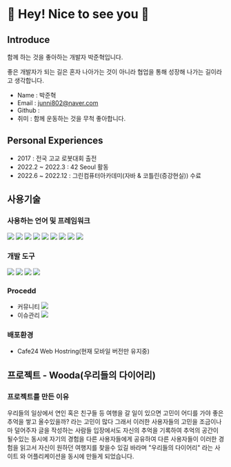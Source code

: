 <h1> 👋 Hey! Nice to see you 🚀  </h1>

<h2> Introduce </h2>

함께 하는 것을 좋아하는 개발자 박준혁입니다.

좋은 개발자가 되는 길은 혼자 나아가는 것이 아니라 협업을 통해 성장해 나가는 길이라고 생각합니다.

 - Name : 박준혁
 - Email : junni802@naver.com
 - Github : 
 - 취미 : 함께 운동하는 것을 무척 좋아합니다.

<h2> Personal Experiences </h2>

- 2017 : 전국 고교 로봇대회 출전
- 2022.2 ~ 2022.3 : 42 Seoul 활동
- 2022.6 ~ 2022.12 : 그린컴퓨터아카데미(자바 & 코틀린(증강현실)) 수료

<h2> 사용기술 </h2>

<h3> 사용하는 언어 및 프레임워크 </h3>

<img src="https://img.shields.io/badge/Spring-6DB33F?style=for-the-badge&logo=Spring&logoColor=white">  <img src="https://img.shields.io/badge/Kotlin-61DAFB?style=for-the-badge&logo=Kotlin&logoColor=black">  <img src="https://img.shields.io/badge/JAVA-007396?style=for-the-badge&logo=Java&logoColor=gray">  <img src="https://img.shields.io/badge/Servlet / JSP-61DAFB?style=for-the-badge&logo=Servlet / JS&logoColor=white">  <img src="https://img.shields.io/badge/html-E34F26?style=for-the-badge&logo=html5&logoColor=white">  <img src="https://img.shields.io/badge/javascript-F7DF1E?style=for-the-badge&logo=javascript&logoColor=black"> 
<img src="https://img.shields.io/badge/css-1572B6?style=for-the-badge&logo=css3&logoColor=white">  <img src="https://img.shields.io/badge/jquery-0769AD?style=for-the-badge&logo=jquery&logoColor=white">  <img src="https://img.shields.io/badge/mysql-4479A1?style=for-the-badge&logo=mysql&logoColor=white">

<h3> 개발 도구 </h3>

<img src="https://img.shields.io/badge/Eclipse IDE-2C2255?style=for-the-badge&logo=Eclipse IDE&logoColor=white">  <img src="https://img.shields.io/badge/MYSQL Worbrench-4479A1?style=for-the-badge&logo=MYSQL Worbrench&logoColor=white">  <img src="https://img.shields.io/badge/ Apache Tomcat-F8DC75?style=for-the-badge&logo=Apache Tomcat&logoColor=white">  <img src="https://img.shields.io/badge/ FileZilla-BF0000?style=for-the-badge&logo=FileZilla&logoColor=white"> 

<h3> Procedd </h3>

- 커뮤니티  <img src="https://img.shields.io/badge/ Slack-4A154B?style=for-the-badge&logo=Slack&logoColor=white">
- 이슈관리  <img src="https://img.shields.io/badge/ Github-181717?style=for-the-badge&logo=Github&logoColor=white">

<h3> 배포환경 </h3>

- Cafe24 Web Hostring(현재 모바일 버전만 유지중)


<h2> 프로젝트 - Wooda(우리들의 다이어리) </h2>

<h3> 프로젝트를 만든 이유 </h3>

우리들의 일상에서 연인 혹은 친구들 등 여행을 갈 일이 있으면 고민이 어디를 가야 좋은 추억을 쌓고 올수있을까? 라는 고민이 많다
그래서 이러한 사용자들의 고민을 조금이나마 덜어주자 글을 작성하는 사람들 입장에서도 자신의 추억을 기록하여 추억의 공간이 될수있는 동시에 자기의 경험을 다른 사용자들에게 공유하여 다른 사용자들이 이러한 경험을 읽고서 자신이 원하던 여행지를 찾을수 있길 바라며 "우리들의 다이어리" 라는 사이트 와 어플리케이션을 동시에 만들게 되었습니다.
